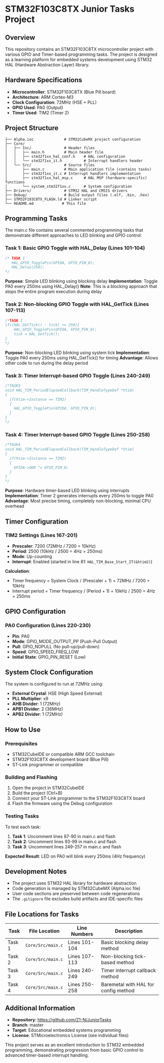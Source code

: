 # STM32F103C8TX Junior Tasks Project

## Overview

This repository contains an STM32F103C8TX microcontroller project with various GPIO and Timer-based programming tasks. The project is designed as a learning platform for embedded systems development using STM32 HAL (Hardware Abstraction Layer) library.

## Hardware Specifications

- **Microcontroller**: STM32F103C8TX (Blue Pill board)
- **Architecture**: ARM Cortex-M3
- **Clock Configuration**: 72MHz (HSE + PLL)
- **GPIO Used**: PA0 (Output)
- **Timer Used**: TIM2 (Timer 2)

## Project Structure

```
├── Alpha.ioc              # STM32CubeMX project configuration
├── Core/
│   ├── Inc/               # Header files
│   │   ├── main.h         # Main header file
│   │   ├── stm32f1xx_hal_conf.h    # HAL configuration
│   │   └── stm32f1xx_it.h          # Interrupt handlers header
│   └── Src/               # Source files
│       ├── main.c         # Main application file (contains tasks)
│       ├── stm32f1xx_it.c # Interrupt handlers implementation
│       ├── stm32f1xx_hal_msp.c     # HAL MSP (hardware-specific) functions
│       └── system_stm32f1xx.c      # System configuration
├── Drivers/               # STM32 HAL and CMSIS drivers
├── Debug/                 # Build output files (.elf, .bin, .hex)
├── STM32F103C8TX_FLASH.ld # Linker script
└── README.md             # This file
```

## Programming Tasks

The main.c file contains several commented programming tasks that demonstrate different approaches to LED blinking and GPIO control:

### Task 1: Basic GPIO Toggle with HAL_Delay (Lines 101-104)
```c
/* TASK 1
   HAL_GPIO_TogglePin(GPIOA, GPIO_PIN_0);
   HAL_Delay(250);
*/
```
**Purpose**: Simple LED blinking using blocking delay
**Implementation**: Toggle PA0 every 250ms using HAL_Delay()
**Note**: This is a blocking approach that stops the entire program execution during delay

### Task 2: Non-blocking GPIO Toggle with HAL_GetTick (Lines 107-113)
```c
/*TASK 2
if((HAL_GetTick() - tick) >= 250){
    HAL_GPIO_TogglePin(GPIOA, GPIO_PIN_0);
    tick = HAL_GetTick();
}
*/
```
**Purpose**: Non-blocking LED blinking using system tick
**Implementation**: Toggle PA0 every 250ms using HAL_GetTick() for timing
**Advantage**: Allows other code to run during the delay period

### Task 3: Timer Interrupt-based GPIO Toggle (Lines 240-249)
```c
/*TASK3
void HAL_TIM_PeriodElapsedCallback(TIM_HandleTypeDef *htim)
{
  if(htim->Instance == TIM2)
  {
    HAL_GPIO_TogglePin(GPIOA, GPIO_PIN_0);
  }
}
*/
```
### Task 4: Timer Interrupt-based GPIO Toggle (Lines 250-258)
```c
/*TASK4
void HAL_TIM_PeriodElapsedCallback(TIM_HandleTypeDef *htim)
{
  if(htim->Instance == TIM2)
  {
    GPIOA->ODR ^= GPIO_PIN_0;
  }
}
*/
```
**Purpose**: Hardware timer-based LED blinking using interrupts
**Implementation**: Timer 2 generates interrupts every 250ms to toggle PA0
**Advantage**: Most precise timing, completely non-blocking, minimal CPU overhead

## Timer Configuration

### TIM2 Settings (Lines 167-201)
- **Prescaler**: 7200 (72MHz / 7200 = 10kHz)
- **Period**: 2500 (10kHz / 2500 = 4Hz = 250ms)
- **Mode**: Up-counting
- **Interrupt**: Enabled (started in line 81: `HAL_TIM_Base_Start_IT(&htim2)`)

**Calculation**: 
- Timer frequency = System Clock / (Prescaler + 1) = 72MHz / 7200 = 10kHz
- Interrupt period = Timer frequency / (Period + 1) = 10kHz / 2500 = 4Hz = 250ms

## GPIO Configuration

### PA0 Configuration (Lines 220-230)
- **Pin**: PA0
- **Mode**: GPIO_MODE_OUTPUT_PP (Push-Pull Output)
- **Pull**: GPIO_NOPULL (No pull-up/pull-down)
- **Speed**: GPIO_SPEED_FREQ_LOW
- **Initial State**: GPIO_PIN_RESET (Low)

## System Clock Configuration

The system is configured to run at 72MHz using:
- **External Crystal**: HSE (High Speed External)
- **PLL Multiplier**: x9
- **AHB Divider**: 1 (72MHz)
- **APB1 Divider**: 2 (36MHz)
- **APB2 Divider**: 1 (72MHz)

## How to Use

### Prerequisites
- STM32CubeIDE or compatible ARM GCC toolchain
- STM32F103C8TX development board (Blue Pill)
- ST-Link programmer or compatible

### Building and Flashing
1. Open the project in STM32CubeIDE
2. Build the project (Ctrl+B)
3. Connect your ST-Link programmer to the STM32F103C8TX board
4. Flash the firmware using the Debug configuration

### Testing Tasks
To test each task:

1. **Task 1**: Uncomment lines 87-90 in main.c and flash
2. **Task 2**: Uncomment lines 93-99 in main.c and flash
3. **Task 3**: Uncomment lines 249-257 in main.c and flash

**Expected Result**: LED on PA0 will blink every 250ms (4Hz frequency)

## Development Notes

- The project uses STM32 HAL library for hardware abstraction
- Code generation is managed by STM32CubeMX (Alpha.ioc file)
- User code sections are preserved between code regenerations
- The `.gitignore` file excludes build artifacts and IDE-specific files

## File Locations for Tasks

| Task | File Location | Line Numbers | Description |
|------|---------------|--------------|-------------|
| Task 1 | `Core/Src/main.c` | Lines 101-104 | Basic blocking delay method |
| Task 2 | `Core/Src/main.c` | Lines 107-113 | Non-blocking tick-based method |
| Task 3 | `Core/Src/main.c` | Lines 240-249 | Timer interrupt callback method |
| Task 4 | `Core/Src/main.c` | Lines 250-258 | Baremetal with HAL for config method |

## Additional Information

- **Repository**: https://github.com/Z1-N/JuniorTasks
- **Branch**: master
- **Target**: Educational embedded systems programming
- **License**: STMicroelectronics License (see individual files)

This project serves as an excellent introduction to STM32 embedded programming, demonstrating progression from basic GPIO control to advanced timer-based interrupt handling.
